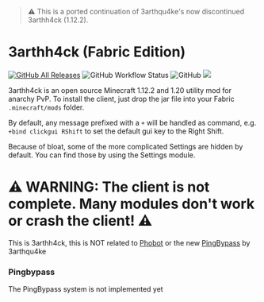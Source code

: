 > :warning: This is a ported continuation of 3arthqu4ke's now discontinued 3arthh4ck (1.12.2).

# 3arthh4ck (Fabric Edition)

[![GitHub All Releases](https://img.shields.io/github/downloads/3arthh4ckDevelopment/3arthh4ck-fabric/total.svg?color=g)](https://github.com/3arthh4ckDevelopment/3arthh4ck-fabric/releases)
![GitHub Workflow Status](https://img.shields.io/github/actions/workflow/status/3arthh4ckDevelopment/3arthh4ck-fabric/gradle-publish.yml)
![GitHub](https://img.shields.io/github/license/3arthh4ckDevelopment/3arthh4ck-fabric?color=g)
[![](https://discordapp.com/api/guilds/1065633124366688298/widget.png?style=shield)](https://discord.gg/ByCCxHcX8U)

3arthh4ck is an open source Minecraft 1.12.2 and 1.20 utility mod for anarchy PvP. To install the client, just drop the jar file into your Fabric `.minecraft/mods` folder.

By default, any message prefixed with a `+` will be handled as command, e.g. `+bind clickgui RShift`
to set the default gui key to the Right Shift. 

Because of bloat, some of the more complicated Settings are hidden by default. You can find those by using the Settings module.

# ⚠️ WARNING: The client is not complete. Many modules don't work or crash the client! ⚠️

This is 3arthh4ck, this is NOT related to [Phobot](https://github.com/3arthqu4ke/phobot) or the new [PingBypass](https://github.com/3arthqu4ke/pingbypass) by 3arthqu4ke 

### Pingbypass
The PingBypass system is not implemented yet
